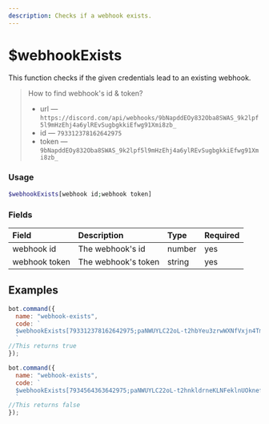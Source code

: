 ```yaml
---
description: Checks if a webhook exists.
---
```


# $webhookExists

This function checks if the given credentials lead to an existing webhook.

> How to find webhook's id & token?
> * url — `https://discord.com/api/webhooks/9bNapddEOy832Oba8SWAS_9k2lpf5l9mHzEhj4a6ylREvSugbgkkiEfwg91Xmi8zb_`
> * id — `793312378162642975`
> * token — `9bNapddEOy832Oba8SWAS_9k2lpf5l9mHzEhj4a6ylREvSugbgkkiEfwg91Xmi8zb_`

### Usage

```php
$webhookExists[webhook id;webhook token]
```

### Fields

| Field | Description | Type | Required |
| :--- | :--- | :--- | :--- |
| webhook id | The webhook's id | number | yes |
| webhook token | The webhook's token | string | yes |

## Examples

```javascript
bot.command({
  name: "webhook-exists",
  code: `
  $webhookExists[793312378162642975;paNWUYLC22oL-t2hbYeu3zrwWXNfVxjn4TmDDVTISNVRbytCbptYM4DETJDTPzG-1JcA] 
  ` 
//This returns true
});

bot.command({
  name: "webhook-exists",
  code: `
  $webhookExists[7934564363642975;paNWUYLC22oL-t2hnkldrneKLNFeklnUOknefwmOI34Ahgf] 
  ` 
//This returns false
});
```
